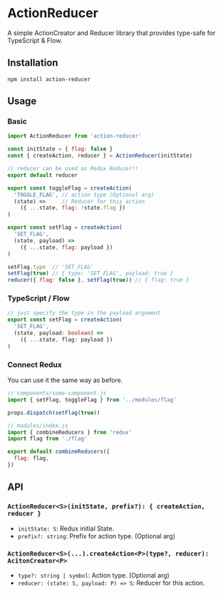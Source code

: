 # ActionReducer

A simple ActionCreator and Reducer library that provides type-safe for TypeScript & Flow.


## Installation

```
npm install action-reducer
```


## Usage

### Basic

```js
import ActionReducer from 'action-reducer'

const initState = { flag: false }
const { createAction, reducer } = ActionReducer(initState)

// reducer can be used as Redux Reducer!!
export default reducer

export const toggleFlag = createAction(
  'TOGGLE_FLAG', // action type (Optional arg)
  (state) =>     // Reducer for this action
    ({ ...state, flag: !state.flag })
)

export const setFlag = createAction(
  'SET_FLAG',
  (state, payload) =>
    ({ ...state, flag: payload })
)

setFlag.type  // 'SET_FLAG'
setFlag(true) // { type: 'SET_FLAG', payload: true }
reducer({ flag: false }, setFlag(true)) // { flag: true }
```

### TypeScript / Flow

```ts
// just specify the type in the payload argument
export const setFlag = createAction(
  'SET_FLAG',
  (state, payload: boolean) =>
    ({ ...state, flag: payload })
)
```

### Connect Redux

You can use it the same way as before.

```js
// components/some-component.js
import { setFlag, toggleFlag } from '../modules/flag'

props.dispatch(setFlag(true))
```

```js
// modules/index.js
import { combineReducers } from 'redux'
import flag from './flag'

export default combineReducers({
  flag: flag,
})
```

## API

### `ActionReducer<S>(initState, prefix?): { createAction, reducer }`

- `initState: S`: Redux initial State.
- `prefix?: string`: Prefix for action type. (Optional arg)

### `ActionReducer<S>(...).createAction<P>(type?, reducer): AcitonCreator<P>`

- `type?: string | symbol`: Action type. (Optional arg)
- `reducer: (state: S, payload: P) => S`: Reducer for this action.
